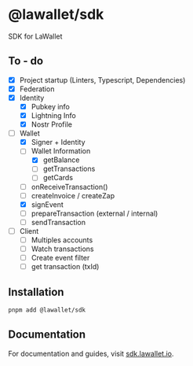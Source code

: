 # @lawallet/sdk

SDK for LaWallet

## To - do

- [x] Project startup (Linters, Typescript, Dependencies)
- [x] Federation
- [x] Identity
  - [x] Pubkey info
  - [x] Lightning Info
  - [x] Nostr Profile
- [ ] Wallet
  - [x] Signer + Identity
  - [ ] Wallet Information
    - [x] getBalance
    - [ ] getTransactions
    - [ ] getCards
  - [ ] onReceiveTransaction()
  - [ ] createInvoice / createZap
  - [x] signEvent
  - [ ] prepareTransaction (external / internal)
  - [ ] sendTransaction
- [ ] Client
  - [ ] Multiples accounts
  - [ ] Watch transactions
  - [ ] Create event filter
  - [ ] get transaction (txId)

## Installation

```bash
pnpm add @lawallet/sdk
```

## Documentation

For documentation and guides, visit [sdk.lawallet.io](https://sdk.lawallet.io).
